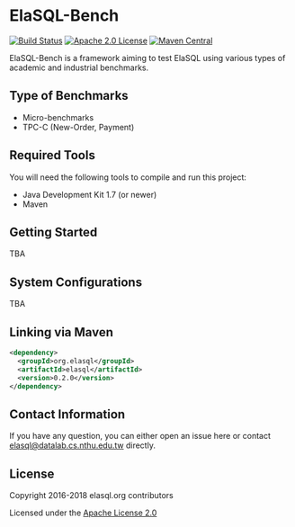 # ElaSQL-Bench

[![Build Status](https://travis-ci.org/elasql/elasqlbench.svg?branch=master)](https://travis-ci.org/elasql/elasqlbench)
[![Apache 2.0 License](https://img.shields.io/badge/license-apache%202.0-orange.svg)](https://www.apache.org/licenses/LICENSE-2.0)
[![Maven Central](https://img.shields.io/maven-central/v/org.elasql/elasqlbench.svg)](https://maven-badges.herokuapp.com/maven-central/org.elasql/elasqlbench)

ElaSQL-Bench is a framework aiming to test ElaSQL using various types of academic and industrial benchmarks.

## Type of Benchmarks

- Micro-benchmarks
- TPC-C (New-Order, Payment)

## Required Tools

You will need the following tools to compile and run this project:

- Java Development Kit 1.7 (or newer)
- Maven

## Getting Started

TBA

## System Configurations

TBA

## Linking via Maven

```xml
<dependency>
  <groupId>org.elasql</groupId>
  <artifactId>elasql</artifactId>
  <version>0.2.0</version>
</dependency>
```

## Contact Information

If you have any question, you can either open an issue here or contact [elasql@datalab.cs.nthu.edu.tw](elasql@datalab.cs.nthu.edu.tw) directly.

## License

Copyright 2016-2018 elasql.org contributors

Licensed under the [Apache License 2.0](LICENSE)